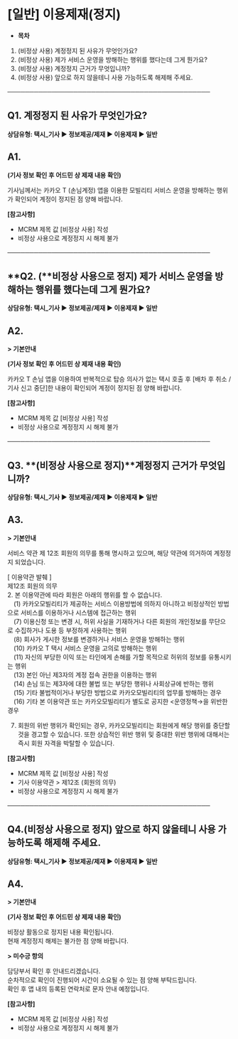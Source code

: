 # [일반] 이용제재(정지)

* **목차**

1. (비정상 사용) 계정정지 된 사유가 무엇인가요?
2. (비정상 사용) 제가 서비스 운영을 방해하는 행위를 했다는데 그게 뭔가요?
3. (비정상 사용) 계정정지 근거가 무엇입니까?
4. (비정상 사용) 앞으로 하지 않을테니 사용 가능하도록 해제해 주세요.

──────────────────────────────────────────────

**Q1.** **계정정지 된 사유가 무엇인가요?**
-----------------------------

**상담유형: **택시\_기사 ▶ 정보제공/제재 ▶ 이용제재 ▶ **일반******

**A1.**
-------

**(기사 정보 확인 후 어드민 상 제재 내용 확인)**

기사님께서는 카카오 T (손님계정) 앱을 이용한 모빌리티 서비스 운영을 방해하는 행위가 확인되어 계정이 정지된 점 양해 바랍니다.

**[참고사항]**

* MCRM 제목 값 [비정상 사용] 작성
* 비정상 사용으로 계정정지 시 해제 불가

──────────────────────────────────────────────

**Q2. (****비정상 사용으로 정지)** **제가 서비스 운영을 방해하는 행위를 했다는데 그게 뭔가요?**
--------------------------------------------------------------

**상담유형: **택시\_기사 ▶ 정보제공/제재 ▶ 이용제재 ▶ **일반******

**A2.**
-------

**> 기본안내**

**(기사 정보 확인 후 어드민 상 제재 내용 확인)**

카카오 T 손님 앱을 이용하여 반복적으로 탑승 의사가 없는 택시 호출 후 [배차 후 취소 / 기사 신고 중단]한 내용이 확인되어 계정이 정지된 점 양해 바랍니다.

**[참고사항]**

* MCRM 제목 값 [비정상 사용] 작성
* 비정상 사용으로 계정정지 시 해제 불가

──────────────────────────────────────────────

**Q3.** **(비정상 사용으로 정지)****계정정지 근거가 무엇입니까?**
--------------------------------------------

**상담유형: **택시\_기사 ▶ 정보제공/제재 ▶ 이용제재 ▶ **일반******

**A3.**
-------

**> 기본안내**

서비스 약관 제 12조 회원의 의무를 통해 명시하고 있으며, 해당 약관에 의거하여 계정정지 되었습니다.

[ 이용약관 발췌 ]  
제12조 회원의 의무  
2. 본 이용약관에 따라 회원은 아래의 행위를 할 수 없습니다.  
 (1) 카카오모빌리티가 제공하는 서비스 이용방법에 의하지 아니하고 비정상적인 방법으로 서비스를 이용하거나 시스템에 접근하는 행위  
 (7) 이용신청 또는 변경 시, 허위 사실을 기재하거나 다른 회원의 개인정보를 무단으로 수집하거나 도용 등 부정하게 사용하는 행위  
 (8) 회사가 게시한 정보를 변경하거나 서비스 운영을 방해하는 행위  
 (10) 카카오 T 택시 서비스 운영을 고의로 방해하는 행위  
 (11) 자신의 부당한 이익 또는 타인에게 손해를 가할 목적으로 허위의 정보를 유통시키는 행위  
 (13) 본인 아닌 제3자의 계정 접속 권한을 이용하는 행위  
 (14) 손님 또는 제3자에 대한 불법 또는 부당한 행위나 사회상규에 반하는 행위  
 (15) 기타 불법적이거나 부당한 방법으로 카카오모빌리티의 업무를 방해하는 경우  
 (16) 기타 본 이용약관 또는 카카오모빌리티가 별도로 공지한 <운영정책→을 위반한 경우

7. 회원의 위반 행위가 확인되는 경우, 카카오모빌리티는 회원에게 해당 행위를 중단할 것을 경고할 수 있습니다. 또한 상습적인 위반 행위 및 중대한 위반 행위에 대해서는 즉시 회원 자격을 박탈할 수 있습니다.

**[참고사항]**

* MCRM 제목 값 [비정상 사용] 작성
* 기사 이용약관 > 제12조 (회원의 의무)
* 비정상 사용으로 계정정지 시 해제 불가

──────────────────────────────────────────────

**Q4.(비정상 사용으로 정지) 앞으로 하지 않을테니 사용 가능하도록 해제해 주세요.**
--------------------------------------------------

**상담유형: **택시\_기사 ▶ 정보제공/제재 ▶ 이용제재 ▶ **일반******

**A4.**
-------

**> 기본안내**

**(기사 정보 확인 후 어드민 상 제재 내용 확인)**

비정상 활동으로 정지된 내용 확인됩니다.  
현재 계정정지 해제는 불가한 점 양해 바랍니다.

**> 미수긍 항의**

담당부서 확인 후 안내드리겠습니다.  
순차적으로 확인이 진행되어 시간이 소요될 수 있는 점 양해 부탁드립니다.  
확인 후 앱 내의 등록된 연락처로 문자 안내 예정입니다.

**[참고사항]**

* MCRM 제목 값 [비정상 사용] 작성
* 비정상 사용으로 계정정지 시 해제 불가